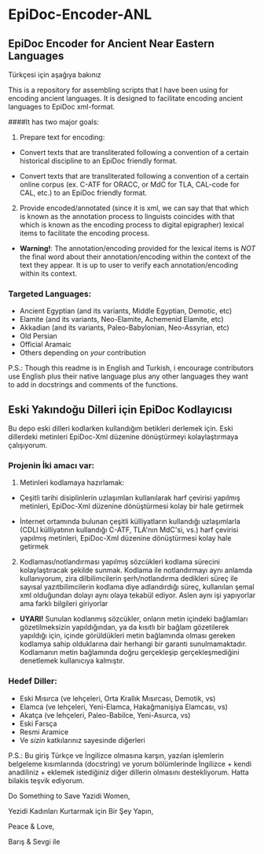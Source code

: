 EpiDoc-Encoder-ANL
==============================

EpiDoc Encoder for Ancient Near Eastern Languages
---------------------------------------

Türkçesi için aşağıya bakınız

This is a repository for assembling scripts that I have been using for encoding ancient languages. It is designed to facilitate encoding ancient languages to EpiDoc xml-format. 

####It has two major goals:

1. Prepare text for encoding:

  * Convert texts that are transliterated following a convention of a certain historical discipline to an EpiDoc friendly format.

  * Convert texts that are transliterated following a convention of a certain online corpus (ex. C-ATF for ORACC, or MdC for TLA, CAL-code for CAL, etc.) to an EpiDoc friendly format.


2. Provide encoded/annotated (since it is xml, we can say that that which is known as the annotation process to linguists coincides with that which is known as the encoding process to digital epigrapher) lexical items to facilitate the encoding process.
  
  * **Warning!**: The annotation/encoding provided for the lexical items is _NOT_ the final word about their annotation/encoding within the context of the text they appear. It is up to user to verify each annotation/encoding within its context. 
  
### Targeted Languages:

* Ancient Egyptian (and its variants, Middle Egyptian, Demotic, etc)
* Elamite (and its variants, Neo-Elamite, Achemenid Elamite, etc)
* Akkadian (and its variants, Paleo-Babylonian, Neo-Assyrian, etc)
* Old Persian
* Official Aramaic
* Others depending on _your_ contribution

P.S.: Though this readme is in English and Turkish, i encourage contributors use English plus their native language plus any other languages they want to add in docstrings and comments of the functions. 


Eski Yakındoğu Dilleri için EpiDoc Kodlayıcısı
------------------------------------------

Bu depo eski dilleri kodlarken kullandığım betikleri derlemek için. Eski dillerdeki metinleri EpiDoc-Xml düzenine dönüştürmeyi kolaylaştırmaya çalışıyorum.

### Projenin İki amacı var:

1. Metinleri kodlamaya hazırlamak:
  * Çeşitli tarihi disiplinlerin uzlaşımları kullanılarak harf çevirisi yapılmış metinleri, EpiDoc-Xml düzenine dönüştürmesi kolay bir hale getirmek
  
  * İnternet ortamında bulunan çeşitli külliyatların kullandığı uzlaşımlarla (CDLI külliyatının kullandığı C-ATF, TLA'nın MdC'si, vs.) harf çevirisi yapılmış metinleri, EpiDoc-Xml düzenine dönüştürmesi kolay hale getirmek
  
  
2. Kodlaması/notlandırması yapılmış sözcükleri kodlama sürecini kolaylaştıracak şekilde sunmak. Kodlama ile notlandırmayı aynı anlamda kullanıyorum, zira dilbilimcilerin şerh/notlandırma dedikleri süreç ile sayısal yazıtbilimcilerin kodlama diye adlandırdığı süreç, kullanılan şemal xml olduğundan dolayı aynı olaya tekabül ediyor. Aslen aynı işi yapıyorlar ama farklı bilgileri giriyorlar

  * **UYARI!** Sunulan kodlanmış sözcükler, onların metin içindeki bağlamları gözetilmeksizin yapıldığından, ya da kısıtlı bir bağlam gözetilerek yapıldığı için, içinde görüldükleri metin bağlamında olması gereken kodlamya sahip olduklarına dair herhangi bir garanti sunulmamaktadır. Kodlamanın metin bağlamında doğru gerçekleşip gerçekleşmediğini denetlemek kullanıcıya kalmıştır.
  
### Hedef Diller:

* Eski Mısırca (ve lehçeleri, Orta Krallık Mısırcası, Demotik, vs)
* Elamca (ve lehçeleri, Yeni-Elamca, Hakağmanişiya Elamcası, vs)
* Akatça (ve lehçeleri, Paleo-Babilce, Yeni-Asurca, vs)
* Eski Farsça
* Resmi Aramice 
* Ve _sizin_ katkılarınız sayesinde diğerleri

P.S.: Bu giriş Türkçe ve İngilizce olmasına karşın, yazılan işlemlerin belgeleme kısımlarında (docstring) ve yorum bölümlerinde İngilizce + kendi anadiliniz + eklemek istediğiniz diğer dillerin olmasını destekliyorum. Hatta bilakis teşvik ediyorum.


Do Something to Save Yazidi Women,

Yezidi Kadınları Kurtarmak için Bir Şey Yapın,

Peace & Love,

Barış & Sevgi ile

